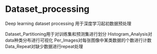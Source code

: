 # Dataset_processing
Deep learning dataset processing
用于深度学习起初数据预处理

Dataset_Partitioning用于对训练集和预测集进行划分
Histogram_Analysis对data种类分布进行可视化
Per_Images对每张图像中某类数据的个数进行计数
Data_Repeat对缺少数据进行repeat处理
